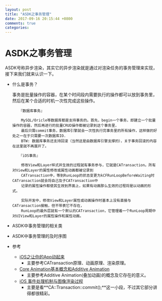 ```yaml
---
layout: post
title: "ASDK之事务管理"
date: 2017-09-16 20:15:44 +0800
comments: true
categories: 
---
```


# ASDK之事务管理

ASDK号称异步渲染，其实它的异步渲染就是通过对渲染任务的事务管理来实现，接下来我们就来认识一下。

* 什么是事务？

	事务是批量操作的容器，在某个时间段内需要执行的操作都可以放到事务里，然后在某个合适的时机一次性完成这些操作。
	
	``` text
	   『数据库事务』
		
		MySQL/Oricle等数据库都是支持事务的。首先，begin一个事务，即建立一个批量操作的容器，然后再进行的批量CRUD操作都被记录到这个事务里，
		最后只需commit事务，数据库引擎就会一次性执行完事务里的所有操作，这样做的好处之一在于只需要一次数据库IO.
		BTW: 数据库事务还支持回滚（当然这是由数据库引擎支撑的），关于事务回滚的内容在这里就不再展开了。
		
	   『iOS事务』
		
		修改View和Layer样式并生效的过程就有事务参与，它就是CATransaction。所有对View和Layer的属性修改或属性动画都被记录到
		CATransaction中，等到RunLoop的状态变更为kCFRunLoopBeforeWaiting时CATransaction就会将自己及子CATransaction中
		记录的属性操作都使其生效到界面上，如果有动画那么生效的过程将是以动画的形式。
		
		实际开发中，修改View和Layer属性或动画操作时基本上没有直接与CATransaction接触，但不带表它不存在，
		RunLoop的最外层就有一个默认的CATransaction，它管理着一个RunLoop周期中对UIView和Layer的属性操作和属性动画。
	```



* ASDK中事务管理的相关类
* ASDK中事务管理的及时序图
* 参考
	* [iOS之让你的App动起来](http://www.jianshu.com/p/f3097f75ede3)
		* 主要参考CATransaction原理、动画原理、渲染原理。
	* [Core Animation基本概念和Additive Animation](http://www.cocoachina.com/ios/20140701/8995.html)
		* 主要参考Additive Animation(叠加动画)的概念及它存在的意义。
	* [iOS 事件处理机制与图像渲染过程](http://www.cocoachina.com/ios/20151203/14549.html)
		* 主要是看**CA::Transaction::commit();**这一小段，不过其它部分讲得都很精彩。